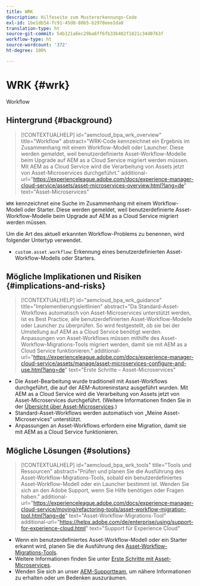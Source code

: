 ```yaml
---
title: WRK
description: Hilfeseite zum Mustererkennungs-Code
exl-id: 1be1db54-fc91-45d0-80b5-b2978eee1da8
translation-type: ht
source-git-commit: 54b121a6ec29ba6ff6fb33b402f1821c34d0763f
workflow-type: ht
source-wordcount: '372'
ht-degree: 100%

---
```


# WRK {#wrk}

Workflow

## Hintergrund {#background}

>[!CONTEXTUALHELP]
>id="aemcloud_bpa_wrk_overview"
>title="Workflow"
>abstract="WRK-Code kennzeichnet ein Ergebnis im Zusammenhang mit einem Workflow-Modell oder Launcher. Diese werden gemeldet, weil benutzerdefinierte Asset-Workflow-Modelle beim Upgrade auf AEM as a Cloud Service migriert werden müssen. Mit AEM as a Cloud Service wird die Verarbeitung von Assets jetzt von Asset-Microservices durchgeführt."
>additional-url="https://experienceleague.adobe.com/docs/experience-manager-cloud-service/assets/asset-microservices-overview.html?lang=de" text="Asset-Microservices"

`WRK` kennzeichnet eine Suche im Zusammenhang mit einem Workflow-Modell oder Starter. Diese werden gemeldet, weil benutzerdefinierte Asset-Workflow-Modelle beim Upgrade auf AEM as a Cloud Service migriert werden müssen.

Um die Art des aktuell erkannten Workflow-Problems zu benennen, wird folgender Untertyp verwendet.

* `custom.asset.workflow`: Erkennung eines benutzerdefinierten Asset-Workflow-Modells oder Starters.

## Mögliche Implikationen und Risiken {#implications-and-risks}

>[!CONTEXTUALHELP]
>id="aemcloud_bpa_wrk_guidance"
>title="Implementierungsleitlinien"
>abstract="Da Standard-Asset-Workflows automatisch von Asset-Microservices unterstützt werden, ist es Best Practice, alle benutzerdefinierten Asset-Workflow-Modelle oder Launcher zu überprüfen. So wird festgestellt, ob sie bei der Umstellung auf AEM as a Cloud Service benötigt werden. Anpassungen von Asset-Workflows müssen mithilfe des Asset-Workflow-Migrations-Tools migriert werden, damit sie mit AEM as a Cloud Service funktionieren."
>additional-url="https://experienceleague.adobe.com/docs/experience-manager-cloud-service/assets/manage/asset-microservices-configure-and-use.html?lang=de" text="Erste Schritte – Asset-Microservices"

* Die Asset-Bearbeitung wurde traditionell mit Asset-Workflows durchgeführt, die auf der AEM-Autoreninstanz ausgeführt wurden. Mit AEM as a Cloud Service wird die Verarbeitung von Assets jetzt von Asset-Microservices durchgeführt. (Weitere Informationen finden Sie in der [Übersicht über Asset-Microservices](https://experienceleague.adobe.com/docs/experience-manager-cloud-service/assets/asset-microservices-overview.html?lang=de).)
* Standard-Asset-Workflows werden automatisch von „Meine Asset-Microservices“ unterstützt.
* Anpassungen an Asset-Workflows erfordern eine Migration, damit sie mit AEM as a Cloud Service funktionieren.

## Mögliche Lösungen {#solutions}

>[!CONTEXTUALHELP]
>id="aemcloud_bpa_wrk_tools"
>title="Tools und Ressourcen"
>abstract="Prüfen und planen Sie die Ausführung des Asset-Workflow-Migrations-Tools, sobald ein benutzerdefiniertes Asset-Workflow-Modell oder ein Launcher bestimmt ist. Wenden Sie sich an den Adobe Support, wenn Sie Hilfe benötigen oder Fragen haben."
>additional-url="https://experienceleague.adobe.com/docs/experience-manager-cloud-service/moving/refactoring-tools/asset-workflow-migration-tool.html?lang=de" text="Asset-Workflow-Migrations-Tool"
>additional-url="https://helpx.adobe.com/de/enterprise/using/support-for-experience-cloud.html" text="Support für Experience Cloud"

* Wenn ein benutzerdefiniertes Asset-Workflow-Modell oder ein Starter erkannt wird, planen Sie die Ausführung des [Asset-Workflow-Migrations-Tools](https://experienceleague.adobe.com/docs/experience-manager-cloud-service/moving/refactoring-tools/asset-workflow-migration-tool.html?lang=de).
* Weitere Informationen finden Sie unter [Erste Schritte mit Asset-Microservices](https://experienceleague.adobe.com/docs/experience-manager-cloud-service/assets/manage/asset-microservices-configure-and-use.html?lang=de).
* Wenden Sie sich an unser [AEM-Supportteam](https://helpx.adobe.com/de/enterprise/using/support-for-experience-cloud.html), um nähere Informationen zu erhalten oder um Bedenken auszuräumen.
